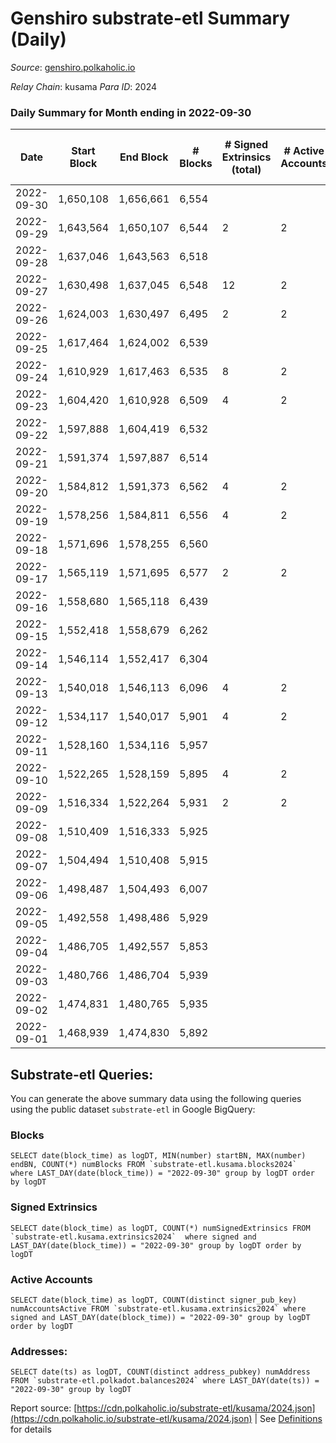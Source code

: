 # Genshiro substrate-etl Summary (Daily)

_Source_: [genshiro.polkaholic.io](https://genshiro.polkaholic.io)

*Relay Chain*: kusama
*Para ID*: 2024



### Daily Summary for Month ending in 2022-09-30


| Date | Start Block | End Block | # Blocks | # Signed Extrinsics (total) | # Active Accounts | # Passive | # New | # Addresses with Balances | # Events | # Transfers | # XCM Transfers In | # XCM Transfers Out |
| ---- | ----------- | --------- | -------- | --------------------------- | ----------------- | --------- | ----- | ------------------------- | -------- | ----------- | ------------------ | ------------------- |
| 2022-09-30 | 1,650,108 | 1,656,661 | 6,554  |  |  |  |  | 24 | 13,124 |   | 1  |   |
| 2022-09-29 | 1,643,564 | 1,650,107 | 6,544  | 2 | 2 |  |  |  | 13,107 |   |   |   |
| 2022-09-28 | 1,637,046 | 1,643,563 | 6,518  |  |  |  |  |  | 13,047 |   |   |   |
| 2022-09-27 | 1,630,498 | 1,637,045 | 6,548  | 12 | 2 |  |  |  | 13,155 |   |   |   |
| 2022-09-26 | 1,624,003 | 1,630,497 | 6,495  | 2 | 2 |  |  |  | 13,014 |   | 1  |   |
| 2022-09-25 | 1,617,464 | 1,624,002 | 6,539  |  |  |  |  |  | 13,089 |   |   |   |
| 2022-09-24 | 1,610,929 | 1,617,463 | 6,535  | 8 | 2 |  |  |  | 13,118 |   | 1  |   |
| 2022-09-23 | 1,604,420 | 1,610,928 | 6,509  | 4 | 2 |  |  |  | 13,044 |   |   |   |
| 2022-09-22 | 1,597,888 | 1,604,419 | 6,532  |  |  |  |  |  | 13,080 |   | 1  |   |
| 2022-09-21 | 1,591,374 | 1,597,887 | 6,514  |  |  |  |  |  | 13,049 |   | 2  |   |
| 2022-09-20 | 1,584,812 | 1,591,373 | 6,562  | 4 | 2 |  |  |  | 13,166 |   | 3  |   |
| 2022-09-19 | 1,578,256 | 1,584,811 | 6,556  | 4 | 2 |  |  | 24 | 13,144 |   | 1  |   |
| 2022-09-18 | 1,571,696 | 1,578,255 | 6,560  |  |  |  |  | 24 | 13,136 |   | 1  |   |
| 2022-09-17 | 1,565,119 | 1,571,695 | 6,577  | 2 | 2 |  |  | 24 | 13,173 |   |   |   |
| 2022-09-16 | 1,558,680 | 1,565,118 | 6,439  |  |  |  |  | 24 | 12,889 |   |   |   |
| 2022-09-15 | 1,552,418 | 1,558,679 | 6,262  |  |  |  |  | 24 | 12,534 |   |   |   |
| 2022-09-14 | 1,546,114 | 1,552,417 | 6,304  |  |  |  |  | 24 | 12,619 |   |   |   |
| 2022-09-13 | 1,540,018 | 1,546,113 | 6,096  | 4 | 2 |  |  | 24 | 12,223 |   | 1  |   |
| 2022-09-12 | 1,534,117 | 1,540,017 | 5,901  | 4 | 2 |  |  |  | 11,828 |   |   |   |
| 2022-09-11 | 1,528,160 | 1,534,116 | 5,957  |  |  |  |  |  | 11,924 |   |   |   |
| 2022-09-10 | 1,522,265 | 1,528,159 | 5,895  | 4 | 2 |  |  |  | 11,815 |   |   |   |
| 2022-09-09 | 1,516,334 | 1,522,264 | 5,931  | 2 | 2 |  |  |  | 11,895 |   | 3  |   |
| 2022-09-08 | 1,510,409 | 1,516,333 | 5,925  |  |  |  |  | 24 | 11,860 |   |   |   |
| 2022-09-07 | 1,504,494 | 1,510,408 | 5,915  |  |  |  |  | 24 | 11,840 |   |   |   |
| 2022-09-06 | 1,498,487 | 1,504,493 | 6,007  |  |  |  |  | 24 | 12,024 |   |   |   |
| 2022-09-05 | 1,492,558 | 1,498,486 | 5,929  |  |  |  |  | 24 | 11,868 |   |   |   |
| 2022-09-04 | 1,486,705 | 1,492,557 | 5,853  |  |  |  |  | 24 | 11,721 |   | 1  |   |
| 2022-09-03 | 1,480,766 | 1,486,704 | 5,939  |  |  |  |  | 24 | 11,898 |   | 2  |   |
| 2022-09-02 | 1,474,831 | 1,480,765 | 5,935  |  |  |  |  | 24 | 11,884 |   | 1  |   |
| 2022-09-01 | 1,468,939 | 1,474,830 | 5,892  |  |  |  |  | 24 | 11,794 |   |   |   |

## Substrate-etl Queries:
You can generate the above summary data using the following queries using the public dataset `substrate-etl` in Google BigQuery:


### Blocks
```
SELECT date(block_time) as logDT, MIN(number) startBN, MAX(number) endBN, COUNT(*) numBlocks FROM `substrate-etl.kusama.blocks2024`  where LAST_DAY(date(block_time)) = "2022-09-30" group by logDT order by logDT
```


### Signed Extrinsics
```
SELECT date(block_time) as logDT, COUNT(*) numSignedExtrinsics FROM `substrate-etl.kusama.extrinsics2024`  where signed and LAST_DAY(date(block_time)) = "2022-09-30" group by logDT order by logDT
```


### Active Accounts
```
SELECT date(block_time) as logDT, COUNT(distinct signer_pub_key) numAccountsActive FROM `substrate-etl.kusama.extrinsics2024` where signed and LAST_DAY(date(block_time)) = "2022-09-30" group by logDT order by logDT
```


### Addresses:
```
SELECT date(ts) as logDT, COUNT(distinct address_pubkey) numAddress FROM `substrate-etl.polkadot.balances2024` where LAST_DAY(date(ts)) = "2022-09-30" group by logDT
```



Report source: [https://cdn.polkaholic.io/substrate-etl/kusama/2024.json](https://cdn.polkaholic.io/substrate-etl/kusama/2024.json) | See [Definitions](/DEFINITIONS.md) for details
